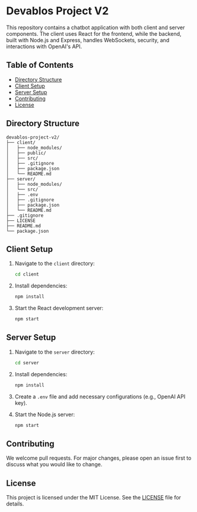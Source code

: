 # Devablos Project V2

This repository contains a chatbot application with both client and server components. The client uses React for the frontend, while the backend, built with Node.js and Express, handles WebSockets, security, and interactions with OpenAI's API.

## Table of Contents

- [Directory Structure](#directory-structure)
- [Client Setup](#client-setup)
- [Server Setup](#server-setup)
- [Contributing](#contributing)
- [License](#license)

## Directory Structure

```plaintext
devablos-project-v2/
├── client/
│   ├── node_modules/
│   ├── public/
│   ├── src/
│   ├── .gitignore 
│   ├── package.json
│   └── README.md
├── server/
│   ├── node_modules/
│   └── src/
│   ├── .env
│   ├── .gitignore
│   ├── package.json
│   └── README.md
├── .gitignore
├── LICENSE
├── README.md
└── package.json
```

## Client Setup

1. Navigate to the `client` directory:
    ```bash
    cd client
    ```

2. Install dependencies:
    ```bash
    npm install
    ```

3. Start the React development server:
    ```bash
    npm start
    ```

## Server Setup

1. Navigate to the `server` directory:
    ```bash
    cd server
    ```

2. Install dependencies:
    ```bash
    npm install
    ```

3. Create a `.env` file and add necessary configurations (e.g., OpenAI API key).

4. Start the Node.js server:
    ```bash
    npm start
    ```

## Contributing

We welcome pull requests. For major changes, please open an issue first to discuss what you would like to change.

## License

This project is licensed under the MIT License. See the [LICENSE](./LICENSE) file for details.

